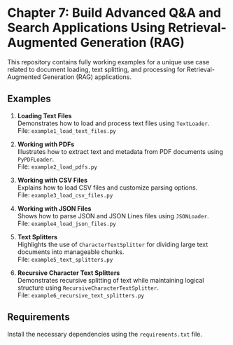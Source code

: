 # Chapter 7: Build Advanced Q&A and Search Applications Using Retrieval-Augmented Generation (RAG)

This repository contains fully working examples for a unique use case related to document loading, text splitting, and processing for Retrieval-Augmented Generation (RAG) applications.

## Examples

1. **Loading Text Files**  
   Demonstrates how to load and process text files using `TextLoader`.  
   File: `example1_load_text_files.py`

2. **Working with PDFs**  
   Illustrates how to extract text and metadata from PDF documents using `PyPDFLoader`.  
   File: `example2_load_pdfs.py`

3. **Working with CSV Files**  
   Explains how to load CSV files and customize parsing options.  
   File: `example3_load_csv_files.py`

4. **Working with JSON Files**  
   Shows how to parse JSON and JSON Lines files using `JSONLoader`.  
   File: `example4_load_json_files.py`

5. **Text Splitters**  
   Highlights the use of `CharacterTextSplitter` for dividing large text documents into manageable chunks.  
   File: `example5_text_splitters.py`

6. **Recursive Character Text Splitters**  
   Demonstrates recursive splitting of text while maintaining logical structure using `RecursiveCharacterTextSplitter`.  
   File: `example6_recursive_text_splitters.py`

## Requirements

Install the necessary dependencies using the `requirements.txt` file.